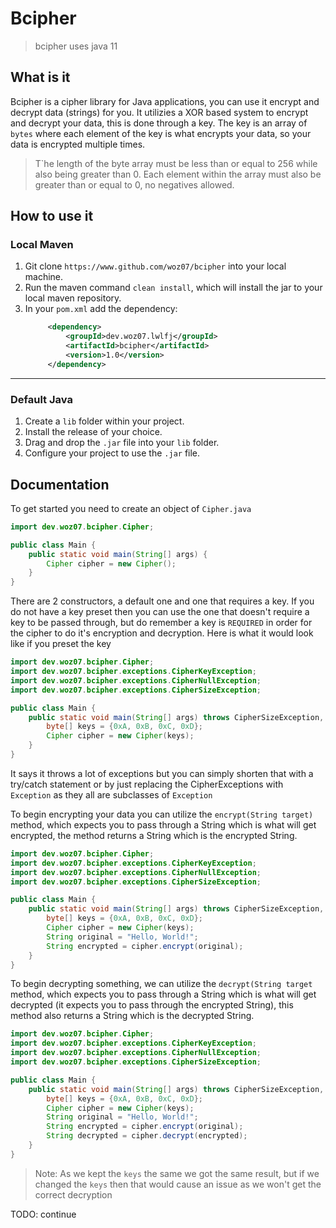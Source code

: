 # Bcipher

> bcipher uses java 11

## What is it
Bcipher is a cipher library for Java applications, you can use it encrypt and decrypt data (strings) for you.
It utilizies a XOR based system to encrypt and decrypt your data, this is done through a key. The key is an 
array of `bytes` where each element of the key is what encrypts your data, so your data is encrypted multiple times.

> T`he length of the byte array must be less than or equal to 256 while also being greater than 0.
> Each element within the array must also be greater than or equal to 0, no negatives allowed.

## How to use it
### Local Maven
1. Git clone `https://www.github.com/woz07/bcipher` into your local machine.
2. Run the maven command `clean install`, which will install the jar to your local maven repository.
3. In your `pom.xml` add the dependency:
   ```xml
        <dependency>
            <groupId>dev.woz07.lwlfj</groupId>
            <artifactId>bcipher</artifactId>
            <version>1.0</version>
        </dependency>
   ```

---

### Default Java
1. Create a `lib` folder within your project.
2. Install the release of your choice.
3. Drag and drop the `.jar` file into your `lib` folder.
4. Configure your project to use the `.jar` file.

## Documentation
To get started you need to create an object of `Cipher.java`
```java
import dev.woz07.bcipher.Cipher;

public class Main {
    public static void main(String[] args) {
        Cipher cipher = new Cipher();
    }
}
```
There are 2 constructors, a default one and one that requires a key. If you do not have a key preset then 
you can use the one that doesn't require a key to be passed through, but do remember a key is `REQUIRED` in 
order for the cipher to do it's encryption and decryption.
Here is what it would look like if you preset the key
```java
import dev.woz07.bcipher.Cipher;
import dev.woz07.bcipher.exceptions.CipherKeyException;
import dev.woz07.bcipher.exceptions.CipherNullException;
import dev.woz07.bcipher.exceptions.CipherSizeException;

public class Main {
    public static void main(String[] args) throws CipherSizeException, CipherNullException, CipherKeyException {
        byte[] keys = {0xA, 0xB, 0xC, 0xD};
        Cipher cipher = new Cipher(keys);
    }
}
```
It says it throws a lot of exceptions but you can simply shorten that with a try/catch statement or 
by just replacing the CipherExceptions with `Exception` as they all are subclasses of `Exception`

To begin encrypting your data you can utilize the `encrypt(String target)` method, which expects you to 
pass through a String which is what will get encrypted, the method returns a String which is the encrypted 
String.
```java
import dev.woz07.bcipher.Cipher;
import dev.woz07.bcipher.exceptions.CipherKeyException;
import dev.woz07.bcipher.exceptions.CipherNullException;
import dev.woz07.bcipher.exceptions.CipherSizeException;

public class Main {
    public static void main(String[] args) throws CipherSizeException, CipherNullException, CipherKeyException {
        byte[] keys = {0xA, 0xB, 0xC, 0xD};
        Cipher cipher = new Cipher(keys);
        String original = "Hello, World!";
        String encrypted = cipher.encrypt(original);
    }
}
```

To begin decrypting something, we can utilize the `decrypt(String target` method, which expects you to pass 
through a String which is what will get decrypted (it expects you to pass through the encrypted String), 
this method also returns a String which is the decrypted String.
```java
import dev.woz07.bcipher.Cipher;
import dev.woz07.bcipher.exceptions.CipherKeyException;
import dev.woz07.bcipher.exceptions.CipherNullException;
import dev.woz07.bcipher.exceptions.CipherSizeException;

public class Main {
    public static void main(String[] args) throws CipherSizeException, CipherNullException, CipherKeyException {
        byte[] keys = {0xA, 0xB, 0xC, 0xD};
        Cipher cipher = new Cipher(keys);
        String original = "Hello, World!";
        String encrypted = cipher.encrypt(original);
        String decrypted = cipher.decrypt(encrypted);
    }
}
```

> Note: As we kept the `keys` the same we got the same result, but if we changed the `keys` then that would
> cause an issue as we won't get the correct decryption

TODO: continue
